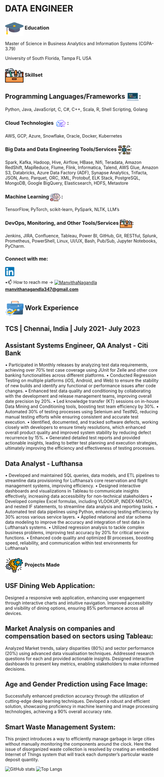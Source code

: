 # DATA ENGINEER

### <img align="center" src="assets/mortarboard.png" alt="ManvithaNagandla" height="50" width="60" /> Education
Master of Science in Business Analytics and Information Systems (CGPA-3.79) 

University of South Florida, Tampa FL USA

### <img align="center" src="assets/tool-box.png" alt="ManvithaNagandla" height="50" width="60" /> Skillset
## Programming Languages/Frameworks <img align="center" src="assets/programming.png" alt="ManvithaNagandla" height="30" width="40" />:
Python, Java, JavaScript, C, C#, C++, Scala, R, Shell Scripting, Golang

### Cloud Technologies <img align="center" src="assets/cloud.png" alt="ManvithaNagandla" height="30" width="40" />:
AWS, GCP, Azure, Snowflake, Oracle, Docker, Kubernetes

### Big Data and Data Engineering Tools/Services <img align="center" src="assets/big-data.png" alt="ManvithaNagandla" height="30" width="40" />:
Spark, Kafka, Hadoop, Hive, Airflow, HBase, Nifi, Teradata, Amazon RedShift, MapReduce, Flume, Flink, Informatica, Talend, AWS Glue, Amazon S3, Databricks, Azure Data Factory (ADF), Synapse Analytics, Trifacta, JSON, Avro, Parquet, ORC, XML, Protobuf, ELK Stack, PostgreSQL, MongoDB, Google BigQuery, Elasticsearch, HDFS, Metastore

### Machine Learning<img align="center" src="assets/machine-learning.png" alt="ManvithaNagandla" height="30" width="40" />:
TensorFlow, PyTorch, scikit-learn, PySpark, NLTK, LLM’s 

### DevOps, Monitoring, and Other Tools/Services <img align="center" src="assets/tool-box.png" alt="ManvithaNagandla" height="30" width="40" />:
Jenkins, JIRA, Confluence, Tableau, Power BI, GitHub, Git, RESTful, Splunk, Prometheus, PowerShell, Linux, UI/UX, Bash, Pub/Sub, Jupyter Notebooks, PyCharm.</strong></p>

<h3 align="left">Connect with me:</h3>
<a href="https://www.linkedin.com/in/manvitha-nagandla-3501271ab/" target="_blank">
  <img align="left" alt="Arjun | LinkedIn" width="30px"  src="https://raw.githubusercontent.com/arjun-sudo/arjun-sudo/master/assets/linkedin.svg" />
</a>
<br/>
<h3 align="left"></h3>
&#x2022;📫 How to reach me -> <a href="mailto:manvithanagandla347@gmail.com"><img align="center" src="https://user-images.githubusercontent.com/56149197/218254506-dd38dc25-4dc9-4f24-be93-d05a7be9c3d6.png" alt="ManvithaNagandla" height="30" width="40" /><strong>manvithanagandla347@gmail.com</strong></a>

## <img align="center" src="assets/career.png" alt="ManvithaNagandla" height="50" width="60" /> Work Experience
## TCS | Chennai, India | July 2021- July 2023

## Assistant Systems Engineer, QA Analyst - Citi Bank
•	Participated in Monthly releases by analyzing test data requirements, achieving over 70% test case coverage using JUnit for Zelle and other core banking functionalities across different platforms.
•	Conducted Regression Testing on multiple platforms (iOS, Android, and Web) to ensure the stability of new builds and identify any functional or performance issues after code changes.
•	Enhanced test data quality and conditioning by collaborating with the development and release management teams, improving overall date precision by 20%.
•	Led knowledge transfer (KT) sessions on in-house Data Mining and Conditioning tools, boosting test team efficiency by 30%.
•	Automated 30% of testing processes using Selenium and TestNG, reducing manual testing efforts while ensuring consistent and accurate test execution.
•	Identified, documented, and tracked software defects, working closely with developers to ensure timely resolutions, which enhanced overall product quality and improved system stability by reducing defect recurrence by 15%.
•	Generated detailed test reports and provided actionable insights, leading to better test planning and execution strategies, ultimately improving the efficiency and effectiveness of testing processes.



## Data Analyst - Lufthansa
•	Developed and maintained SQL queries, data models, and ETL pipelines to streamline data provisioning for Lufthansa’s core reservation and flight management systems, improving efficiency.
•	Designed interactive dashboards and visualizations in Tableau to communicate insights effectively, increasing data accessibility for non-technical stakeholders
•	Developed complex Excel formulas, including VLOOKUP, INDEX-MATCH, and nested IF statements, to streamline data analysis and reporting tasks.
•	Automated test data pipelines using Python, enhancing testing efficiency by 30% across various service layers.
•	Applied relational and star schema data modeling to improve the accuracy and integration of test data in Lufthansa’s systems.
•	Utilized regression analysis to tackle complex business problems, improving test accuracy by 20% for critical service functions.
•	Enhanced code quality and optimized BI processes, boosting speed, reliability, and communication within test environments for Lufthansa’s
 






### <img align="center" src="assets/project-management.png" alt="ManvithaNagandla" height="50" width="60" /> Projects Made 
## USF Dining Web Application:
Designed a responsive web application, enhancing user engagement through interactive charts and intuitive navigation. Improved accessibility and visibility of dining options, ensuring 85% performance across all devices.
## Market Analysis on companies and compensation based on sectors using Tableau:
Analyzed Market trends, salary disparities (80%) and sector performance (20%) using advanced data visualisation techniques.
Addressed research questions for each and provided actionable insights. Designed interactive dashboards to present key metrics, enabling stakeholders to make informed decisions.
## Age and Gender Prediction using Face Image:
Successfully enhanced prediction accuracy through the utilization of cutting-edge deep learning techniques.
Devloped a robust and efficient solution, showcasing proficiency in machine learning and image processing technologies, achieving a 90% overall accuracy rate.
## Smart Waste Management System:
This project introduces a way to efficiently manage garbage in large cities without manually monitoring the components around the clock. Here the issue of disorganized waste collection is resolved by creating an embedded Internet of Things system that will track each dumpster’s particular waste deposit quantity.



![GitHub stats](https://github-readme-stats.vercel.app/api?username=ManvithaNagandla&show_icons=true&theme=tokyonight)
![Top Langs](https://github-readme-stats.vercel.app/api/top-langs/?username=rohanreddy1&theme=tokyonight)
